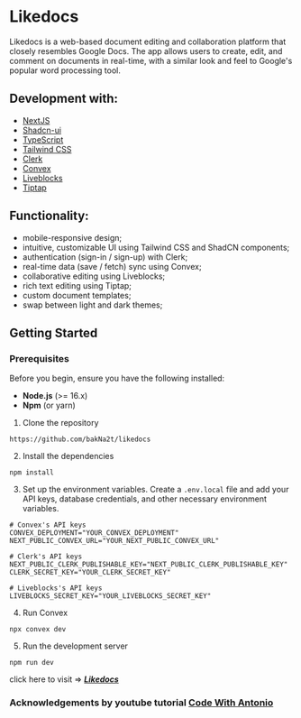 # Likedocs

Likedocs is a web-based document editing and collaboration platform that closely resembles Google Docs. The app allows users to create, edit, and comment on documents in real-time, with a similar look and feel to Google's popular word processing tool.

## Development with:

<!-- ![NextJS](https://img.shields.io/badge/Next-black?style=for-the-badge&logo=next.js&logoColor=white) -->

- [NextJS](https://nextjs.org/docs)
- [Shadcn-ui](https://ui.shadcn.com/docs)
- [TypeScript](https://www.typescriptlang.org/docs/)
- [Tailwind CSS](https://tailwindcss.com/docs)
- [Clerk](https://clerk.com/docs)
- [Convex](https://docs.convex.dev/home)
- [Liveblocks](https://liveblocks.io/docs/get-started)
- [Tiptap](https://tiptap.dev/docs)

## Functionality:

- mobile-responsive design;
- intuitive, customizable UI using Tailwind CSS and ShadCN components;
- authentication (sign-in / sign-up) with Clerk;
- real-time data (save / fetch) sync using Convex;
- collaborative editing using Liveblocks;
- rich text editing using Tiptap;
- custom document templates;
- swap between light and dark themes;

## Getting Started

### Prerequisites

Before you begin, ensure you have the following installed:

- **Node.js** (>= 16.x)
- **Npm** (or yarn)

1. Clone the repository

```
https://github.com/bakNa2t/likedocs
```

2. Install the dependencies

```
npm install
```

3. Set up the environment variables.
   Create a <code>.env.local</code> file and add your API keys, database credentials, and other necessary environment variables.

```
# Convex's API keys
CONVEX_DEPLOYMENT="YOUR_CONVEX_DEPLOYMENT"
NEXT_PUBLIC_CONVEX_URL="YOUR_NEXT_PUBLIC_CONVEX_URL"

# Clerk's API keys
NEXT_PUBLIC_CLERK_PUBLISHABLE_KEY="NEXT_PUBLIC_CLERK_PUBLISHABLE_KEY"
CLERK_SECRET_KEY="YOUR_CLERK_SECRET_KEY"

# Liveblocks's API keys
LIVEBLOCKS_SECRET_KEY="YOUR_LIVEBLOCKS_SECRET_KEY"
```

4. Run Convex

```
npx convex dev
```

5. Run the development server

```
npm run dev
```

click here to visit => [_**Likedocs**_](https://github.com/bakNa2t/likedocs)

### Acknowledgements by youtube tutorial [Code With Antonio](https://www.youtube.com/watch?v=gq2bbDmSokU)
